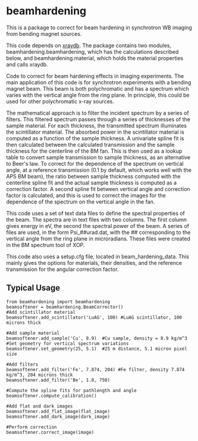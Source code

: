# beamhardening

This is a package to correct for beam hardening in synchrotron WB imaging from bending magnet sources.

This code depends on [xraydb](github.com/xraypy/XrayDB).  The package contains two modules, beamhardening.beamhardening, which has the calculations described below, and beamhardening.material, which holds the material properties and calls xraydb.

Code to correct for beam hardening effects in imaging experiments.
The main application of this code is for synchrotron experiments with 
a bending magnet beam.  This beam is both polychromatic and has a spectrum
which varies with the vertical angle from the ring plane.  In principle,
this could be used for other polychromatic x-ray sources.

The mathematical approach is to filter the incident spectrum by a 
series of filters.  This filtered spectrum passes through a series of
thicknesses of the sample material.  For each thickness, the transmitted
spectrum illuminates the scintillator material.  The absorbed power in 
the scintillator material is computed as a function of the
sample thickness.  A univariate spline fit is then calculated
between the calculated transmission and the sample thickness for the centerline
of the BM fan.  This is then used as a lookup table to convert sample 
transmission to sample thickness, as an alternative to Beer's law.
To correct for the dependence of the spectrum on vertical angle,
at a reference transmission (0.1 by default, which works well with the APS BM
beam), the ratio between sample thickness computed with the centerline spline
fit and the actual sample thickness is computed as a correction factor. 
A second spline fit between vertical angle and correction factor is calculated,
and this is used to correct the images for the dependence of the spectrum
on the vertical angle in the fan.  

This code uses a set of text data files to define the spectral
properties of the beam.  The spectra are in text files with 
two columns.  The first column gives energy in eV, the second the spectral
power of the beam.  A series of files are used, in the form 
Psi_##urad.dat, with the ## corresponding to the vertical angle from the ring
plane in microradians.  These files were created in the BM spectrum
tool of XOP.

This code also uses a setup.cfg file, located in beam_hardening_data.
This mainly gives the options for materials, their densities, and 
the reference transmission for the angular correction factor.

## Typical Usage

```
from beamhardening import beamhardening
beamsoftener = beamhardening.BeamCorrector()
#Add scintillator material
beamsoftener.add_scintillator('LuAG', 100) #LuAG scintillator, 100 microns thick

#Add sample material
beamsoftener.add_sample('Cu', 8.9)  #Cu sample, density = 8.9 kg/m^3
#Set geometry for vertical spectrum variations
beamsoftener.set_geometry(25, 5.1)  #25 m distance, 5.1 micron pixel size

#Add filters
beamsoftener.add_filter('Fe', 7.874, 204) #Fe filter, density 7.874 kg/m^3, 204 microns thick
beamsoftener.add_filter('Be', 1.8, 750)

#Compute the spline fits for pathlength and angle
beamsoftener.compute_calibration()

#Add flat and dark images
beamsoftener.add_flat_image(flat_image)
beamsoftener.add_dark_image(dark_image)

#Perform correction
beamsoftener.correct_image(image)
```
